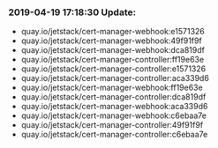 ### 2019-04-19 17:18:30 Update:

- quay.io/jetstack/cert-manager-webhook:e1571326
- quay.io/jetstack/cert-manager-webhook:49f91f9f
- quay.io/jetstack/cert-manager-webhook:dca819df
- quay.io/jetstack/cert-manager-controller:ff19e63e
- quay.io/jetstack/cert-manager-controller:e1571326
- quay.io/jetstack/cert-manager-controller:aca339d6
- quay.io/jetstack/cert-manager-webhook:ff19e63e
- quay.io/jetstack/cert-manager-controller:dca819df
- quay.io/jetstack/cert-manager-webhook:aca339d6
- quay.io/jetstack/cert-manager-webhook:c6ebaa7e
- quay.io/jetstack/cert-manager-controller:49f91f9f
- quay.io/jetstack/cert-manager-controller:c6ebaa7e
